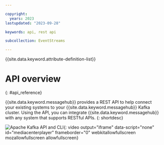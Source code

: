 ```yaml
---

copyright:
  years: 2023
lastupdated: "2023-09-28"

keywords: api, rest api

subcollection: EventStreams

---
```


{{site.data.keyword.attribute-definition-list}}

# API overview
{: #api_reference}

{{site.data.keyword.messagehub}} provides a REST API to help connect your existing systems to your {{site.data.keyword.messagehub}} Kafka cluster. Using the API, you can 
integrate {{site.data.keyword.messagehub}} with any system that supports RESTful APIs.
{: shortdesc}

![Apache Kafka API and CLI](https://www.kaltura.com/p/1773841/sp/177384100/embedIframeJs/uiconf_id/27941801/partner_id/1773841?iframeembed=true&entry_id=1_18293q1v){: video output="iframe" data-script="none" id="mediacenterplayer" frameborder="0" webkitallowfullscreen mozallowfullscreen allowfullscreen}
